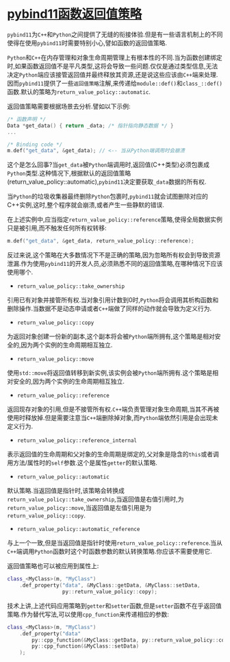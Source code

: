 # [pybind11函数返回值策略](https://pybind11.readthedocs.io/en/master/advanced/functions.html#return-value-policies)

`pybind11`为`C++`和`Python`之间提供了无缝的衔接体验.但是有一些语言机制上的不同使得在使用`pybind11`时需要特别小心,譬如函数的返回值策略.

`Python`和`C++`在内存管理和对象生命周期管理上有根本性的不同.当为函数创建绑定时,如果函数返回值不是平凡类型,这将会导致一些问题.仅仅是通过类型信息,无法决定`Python`端应该接管返回值并最终释放其资源,还是说这些应该由`C++`端来处理.因而`pybind11`提供了一些`返回值策略`注解,来传递给`module::def()`和`class_::def()`函数.默认的策略为`return_value_policy::automatic`.

返回值策略需要根据场景去分析.譬如以下示例:

```C++
/* 函数声明 */
Data *get_data() { return _data; /* 指针指向静态数据 */ }
...

/* Binding code */
m.def("get_data", &get_data); // <-- 当从Python端调用时会崩溃
```

这个是怎么回事?当`get_data`被`Python`端调用时,返回值(C++类型)必须包裹成`Python`类型.这种情况下,根据默认的返回值策略(return_value_policy::automatic),`pybind11`决定要获取`_data`数据的所有权.

当`Python`的垃圾收集器最终删除`Python`包裹时,`pybind11`就会试图删除对应的C++实例,这时,整个程序就会崩溃,或者产生一些静默的错误.

在上述实例中,应当指定`return_value_policy::reference`策略,使得全局数据实例只是被引用,而不触发任何所有权转移:

```C++
m.def("get_data", &get_data, return_value_policy::reference);
```

反过来说,这个策略在大多数情况下不是正确的策略,因为忽略所有权会到导致资源泄漏.作为使用`pybind11`的开发人员,必须熟悉不同的返回值策略,在哪种情况下应该使用哪个.

- `return_value_policy::take_ownership`

引用已有对象并接管所有权.当对象引用计数到0时,`Python`将会调用其析构函数和删除操作.当数据不是动态申请或者`C++`端做了同样的动作就会导致为定义行为.

- `return_value_policy::copy`

为返回对象创建一份新的副本,这个副本将会被`Python`端所拥有,这个策略是相对安全的,因为两个实例的生命周期相互独立.

- `return_value_policy::move`

使用`std::move`将返回值转移到新实例,该实例会被`Python`端所拥有.这个策略是相对安全的,因为两个实例的生命周期相互独立.

- `return_value_policy::reference`

返回现存对象的引用,但是不接管所有权.`C++`端负责管理对象生命周期,当其不再被使用时释放掉.但是需要注意当`C++`端删除掉对象,而`Python`端依然引用是会出现未定义行为.

- `return_value_policy::reference_internal`

表示返回值的生命周期和父对象的生命周期是绑定的,父对象是隐含的`this`或者调用方法/属性时的`self`参数.这个是属性`getter`的默认策略.

- `return_value_policy::automatic`

默认策略.当返回值是指针时,该策略会转换成`return_value_policy::take_ownership`,当返回值是右值引用时,为`return_value_policy::move`,当返回值是左值引用是为`return_value_policy::copy`.

- `return_value_policy::automatic_reference`

与上一个一致,但是当返回值是指针时使用`return_value_policy::reference`.当从`C++`端调用`Python`函数时这个时函数参数的默认转换策略.你应该不需要使用它.

返回值策略也可以被应用到属性上:

```C++
class_<MyClass>(m, "MyClass")
    .def_property("data", &MyClass::getData, &MyClass::setData,
                  py::return_value_policy::copy);
```

技术上讲,上述代码应用策略到`getter`和`setter`函数,但是`setter`函数不在乎返回值策略.作为替代写法,可以使用`cpp_function`来传递相应的参数:

```C++
class_<MyClass>(m, "MyClass")
    .def_property("data"
        py::cpp_function(&MyClass::getData, py::return_value_policy::copy),
        py::cpp_function(&MyClass::setData)
    );
```